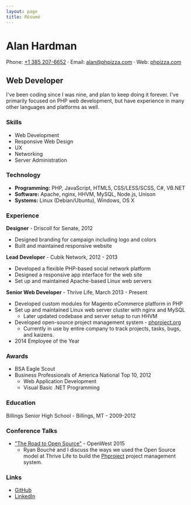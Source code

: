 ```yaml
---
layout: page
title: Résumé
---
```


# Alan Hardman

Phone: [+1 385 207-6652](tel:13852076652) · Email: [alan@phpizza.com](mailto:alan@phpizza.com) · Web: [phpizza.com](https://phpizza.com/)

## Web Developer

I've been coding since I was nine, and plan to keep doing it forever. I've primarily focused on PHP web development, but have experience in many other languages and platforms as well.

### Skills

- Web Development
- Responsive Web Design
- UX
- Networking
- Server Administration

### Technology

- **Programming:** PHP, JavaScript, HTML5, CSS/LESS/SCSS, C#, VB.NET
- **Software:** Apache, nginx, HHVM, MySQL, Node.js, Unison
- **Systems:** Linux (Debian/Ubuntu), Windows, OS X

### Experience

**Designer** - Driscoll for Senate, 2012

- Designed branding for campaign including logo and colors
- Built and maintained responsive website

**Lead Developer** - Cubik Network, 2012 - 2013

- Developed a flexible PHP-based social network platform
- Designed a responsive app interface for the web site
- Set up and maintained Apache-based Linux web servers

**Senior Web Developer** - Thrive Life, March 2013 - Present

- Developed custom modules for Magento eCommerce platform in PHP
- Set up and maintained Linux web server cluster with nginx and MySQL
  - Later updated codebase and server setup to run HHVM
- Developed open-source project management system - [phproject.org](http://www.phproject.org/)
  - Currently in use by entire company to track projects, tasks, bugs, and kaizens.
- 2014 Employee of the Year

### Awards

- BSA Eagle Scout
- Business Professionals of America National Top 10, 2012
  - Web Application Development
  - Visual Basic .NET Programming

### Education

Billings Senior High School - Billings, MT - 2009-2012

### Conference Talks

- ["The Road to Open Source"](https://www.youtube.com/watch?v=zK_uBDAdrIU) - OpenWest 2015
  - Ryan Bouché and I discuss the ways we used the Open Source model at Thrive Life to build the [Phproject](http://www.phproject.org/) project management system.

### Links

- [GitHub](https://github.com/Alanaktion)
- [LinkedIn](https://www.linkedin.com/pub/alan-hardman/37/a36/17)
